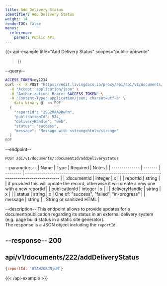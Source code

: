 ```yaml
---
title: Add Delivery Status
identifier: Add Delivery Status
weight: 14
renderTOC: false
menus:
  reference:
    parent: Public API
---
```


{{< api-example
  title="Add Delivery Status"
  scopes="public-api:write"
>}}

--query--

```bash
ACCESS_TOKEN=ey1234
curl -k -X POST "https://edit.livingdocs.io/proxy/api/api/v1/documents/:documentId/addDeliveryStatus" \
  -H "Accept: application/json" \
  -H "Authorization: Bearer $ACCESS_TOKEN" \
  -H 'Content-Type: application/json; charset=utf-8' \
  --data-binary @- << EOF
  {
    "reportId": "2SG2MAA9RwPn",
    "publicationId": 524,
    "deliveryHandle": "web",
    "status": "success",
    "message": "Message with <strong>html</strong>"
  }
EOF
```

--endpoint--
```
POST api/v1/documents/:documentId/addDeliveryStatus
```

--parameters--
| Name           | Type     | Required | Notes                                                                                           |
| -------------- | -------  | -------- | ----------------------------------------------------------------------------------------------- |
| :documentId    | integer  | x        |                                                                                                 |
| reportId       | string   |          | if provided this will update the record, otherwise it will create a new one with a new reportId |
| publicationId  | integer  | x        |                                                                                                 |
| deliveryHandle | string   | x        |                                                                                                 |
| status         | string   | x        | One of: "success", "failed", "in-progress"                                                      |
| message        | string   |          | String or sanitized HTML                                                                        |

--description--
This endpoint allows to provide updates for a document/publication regarding its status in an external delivery system (e.g. page build status in a static site generator).<br>
The response is a JSON object including the `reportId`.

--response--
200
---
api/v1/documents/222/addDeliveryStatus
---
```js
{reportId: '0TAW2ORdNjuM'}
```

{{< /api-example >}}
